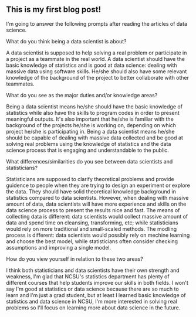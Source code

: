 ## This is my first blog post!

I'm going to answer the following prompts after reading the articles of data science.

What do you think being a data scientist is about?

A data scientist is supposed to help solving a real problem or participate in a project as a teammate in the real world.
A data scientist should have the basic knowledge of statistics and is good at data science: dealing with massive data using software skills.
He/she should also have some relevant knowledge of the background of the project to better collaborate with other teammates.

What do you see as the major duties and/or knowledge areas?

Being a data scientist means he/she should have the basic knowledge of statistics while also have the skills to program codes in order to present meaningful outputs.
It's also important that he/she is familiar with the background of the projects he/she is working on, depending on which project he/she is participating in.
Being a data scientist means he/she should be capable of dealing with massive data collected and be good at solving real problems using the knowledge of statistics and the data science process that is engaging and understandable to the public.

What differences/similarities do you see between data scientists and statisticians?

Statisticians are supposed to clarify theoretical problems and provide guidence to people when they are trying to design an experiment or explore the data.
They should have solid theoretical knowledge background in statistics compared to data scientists.
However, when dealing with massive amount of data,  data scientists will have more experience and skills on the data science process to present the results nice and fast.
The means of collecting data is different: data scientists would collect massive amount of data and spend time on cleansing, transforming, etc;
while statisticians would rely on more traditional and small-scaled methods.
The modling process is different: data scientists would possibly rely on mechine learning and choose the best model, while statisticians often consider checking assumptions and improving a single model.

How do you view yourself in relation to these two areas?

I think both statisticians and data scientists have their own strength and weakness, I'm glad that NCSU's statistics department has plenty of different courses that help students improve our skills in both fields.
I won't say I'm good at statistics or data science because there are so much to learn and I'm just a grad student, but at least I learned basic knowledge of statistics and data science in NCSU,
I'm more interested in solving real problems so I'll focus on learning more about data science in the future.
